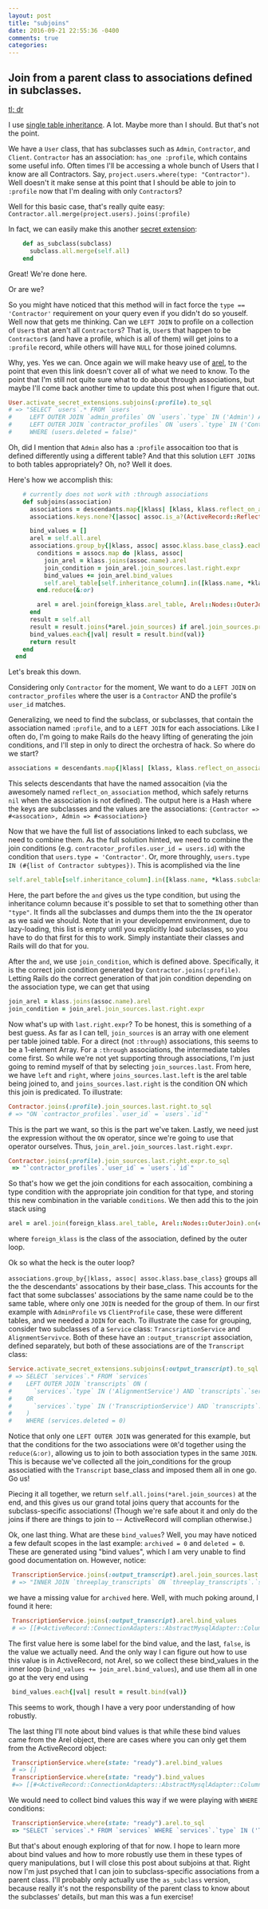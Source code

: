 ```yaml
---
layout: post
title: "subjoins"
date: 2016-09-21 22:55:36 -0400
comments: true
categories: 
---
```


## Join from a parent class to associations defined in subclasses.

<a href="#tl-dr-subjoins">tl; dr</a>

I use [single table inheritance](http://eewang.github.io/blog/2013/03/12/how-and-when-to-use-single-table-inheritance-in-rails/). A lot. Maybe more than I should. But that's not the point.

We have a `User` class, that has subclasses such as `Admin`, `Contractor`, and `Client`. `Contractor` has an association: `has_one :profile`, which contains some useful info. Often times I'll be accessing a whole bunch of Users that I know are all Contractors. Say, `project.users.where(type: "Contractor")`. Well doesn't it make sense at this point that I should be able to join to `:profile` now that I'm dealing with only `Contractor`s?

Well for this basic case, that's really quite easy: `Contractor.all.merge(project.users).joins(:profile)`

In fact, we can easily make this another [secret extension](blog/2016/06/03/secret/):

```ruby active_record_extension.rb
    def as_subclass(subclass)
      subclass.all.merge(self.all)
    end
```

Great! We're done here.

Or are we?

So you might have noticed that this method will in fact force the `type == 'Contractor'` requirement on your query even if you didn't do so youself. Well now that gets me thinking. Can we `LEFT JOIN` to profile on a collection of `User`s that aren't all `Contractor`s? That is, `User`s that happen to be `Contractor`s (and have a profile, which is all of them) will get joins to a `:profile` record, while others will have `NULL` for those joined columns.

Why, yes. Yes we can. Once again we will make heavy use of [arel](http://jpospisil.com/2014/06/16/the-definitive-guide-to-arel-the-sql-manager-for-ruby.html), to the point that even this link doesn't cover all of what we need to know. To the point that I'm still not quite sure what to do about through associations, but maybe I'll come back another time to update this post when I figure that out.

<a name="tl-dr-subjoins"></a>

```ruby
User.activate_secret_extensions.subjoins(:profile).to_sql
# => "SELECT `users`.* FROM `users` 
#     LEFT OUTER JOIN `admin_profiles` ON `users`.`type` IN ('Admin') AND `admin_profiles`.`user_id` = `users`.`id` 
#     LEFT OUTER JOIN `contractor_profiles` ON `users`.`type` IN ('Contractor') AND `contractor_profiles`.`user_id` = `users`.`id`
#     WHERE (users.deleted = false)"
```

Oh, did I mention that `Admin` also has a `:profile` assocaition too that is defined differently using a different table? And that this solution `LEFT JOIN`s to both tables appropriately? Oh, no? Well it does.

Here's how we accomplish this:

```ruby active_record_extension.rb
    # currently does not work with :through associations
    def subjoins(association)
      associations = descendants.map{|klass| [klass, klass.reflect_on_association(association)]}.to_h.select{|klass, assoc| assoc.present?}
      associations.keys.none?{|assoc| assoc.is_a?(ActiveRecord::Reflection::ThroughReflection)} or raise NotImplementedError, "NIY for through associations"

      bind_values = []
      arel = self.all.arel
      associations.group_by{|klass, assoc| assoc.klass.base_class}.each do |foreign_klass, assocs|
        conditions = assocs.map do |klass, assoc|
          join_arel = klass.joins(assoc.name).arel
          join_condition = join_arel.join_sources.last.right.expr
          bind_values += join_arel.bind_values
          self.arel_table[self.inheritance_column].in([klass.name, *klass.subclasses.map(&:name)]).and(join_condition)
        end.reduce(&:or)

        arel = arel.join(foreign_klass.arel_table, Arel::Nodes::OuterJoin).on(conditions)
      end
      result = self.all
      result = result.joins(*arel.join_sources) if arel.join_sources.present?
      bind_values.each{|val| result = result.bind(val)}
      return result
    end
  end
```

Let's break this down.

Considering only `Contractor` for the moment, We want to do a `LEFT JOIN` on `contractor_profiles` where the user is a `Contractor` AND the profile's `user_id` matches.

Generalizing, we need to find the subclass, or subclasses, that contain the association named `:profile`, and to a `LEFT JOIN` for each associations. Like I often do, I'm going to make Rails do the heavy lifting of generating the join conditions, and I'll step in only to direct the orchestra of hack. So where do we start?

```ruby
associations = descendants.map{|klass| [klass, klass.reflect_on_association(association)]}.to_h.select{|klass, assoc| assoc.present?}
```

This selects descendants that have the named assocaition (via the awesomely named `reflect_on_association` method, which safely returns `nil` when the association is not defined). The output here is a Hash where the keys are subclasses and the values are the associations: `{Contractor => #<assocation>, Admin => #<association>}`

Now that we have the full list of associations linked to each subclass, we need to combine them. As the full solution hinted, we need to combine the join conditions (e.g. `contracotor_profiles.user_id = users.id`) with the condition that `users.type = 'Contractor'`. Or, more throughly, `users.type IN (#{list of Contractor subtypes})`. This is acomplished via the line

```ruby
self.arel_table[self.inheritance_column].in([klass.name, *klass.subclasses.map(&:name)]).and(join_condition)`
```

Here, the part before the `and` gives us the type condition, but using the inheritance column because it's possible to set that to something other than `"type"`. It finds all the subclasses and dumps them into the the `IN` operator as we said we should. Note that in your developemnt environment, due to lazy-loading, this list is empty until you explicitly load subclasses, so you have to do that first for this to work. Simply instantiate their classes and Rails will do that for you.

After the `and`, we use `join_condition`, which is defined above. Specifically, it is the correct join condition generated by `Contractor.joins(:profile)`. Letting Rails do the correct generation of that join condition depending on the association type, we can get that using

```ruby
join_arel = klass.joins(assoc.name).arel
join_condition = join_arel.join_sources.last.right.expr
```

Now what's up with `last.right.expr`? To be honest, this is something of a best guess. As far as I can tell, `join_sources` is an array with one element per table joined table. For a direct (not `:through`) associations, this seems to be a 1-element Array. For a `:through` associations, the intermediate tables come first. So while we're not yet supporting through associations, I'm just going to remind myself of that by selecting `join_sources.last`. From here, we have `left` and `right`, where  `joins_sources.last.left` is the arel table being joined to, and `joins_sources.last.right` is the condition ON which this join is predicated. To illustrate:

```ruby
Contractor.joins(:profile).join_sources.last.right.to_sql
# => "ON `contractor_profiles`.`user_id` = `users`.`id`"
```

This is the part we want, so this is the part we've taken. Lastly, we need just the expression without the `ON` operator, since we're going to use that operator ourselves. Thus, `join_arel.join_sources.last.right.expr`.

```ruby
Contractor.joins(:profile).join_sources.last.right.expr.to_sql
 => "`contractor_profiles`.`user_id` = `users`.`id`"
```

So that's how we get the join conditions for each assocaition, combining a type condition with the appropriate join condition for that type, and storing this new combination in the variable `conditions`. We then add this to the join stack using 

```ruby
arel = arel.join(foreign_klass.arel_table, Arel::Nodes::OuterJoin).on(conditions)
```

where `foreign_klass` is the class of the association, defined by the outer loop.

Ok so what the heck is the outer loop?

`associations.group_by{|klass, assoc| assoc.klass.base_class}` groups all the the descendants' assocations by their base_class. This accounts for the fact that some subclasses' associations by the same name could be to the same table, where only one `JOIN` is needed for the group of them. In our first example with `AdminProfile` vs `ClientProfile` case, these were different tables, and we needed a `JOIN` for each. To illustrate the case for grouping, consider two subclasses of a `Service` class: `TrancsriptionService` and `AlignmentServivce`. Both of these have an `:output_transcript` association, defined separately, but both of these associations are of the `Transcript` class:

```ruby
Service.activate_secret_extensions.subjoins(:output_transcript).to_sql
# => SELECT `services`.* FROM `services`
#    LEFT OUTER JOIN `transcripts` ON (
#      `services`.`type` IN ('AlignmentService') AND `transcripts`.`service_id` = `services`.`id` AND `transcripts`.`type` IN ('AlignedTranscript') AND `transcripts`.`archived` = 0 
#    OR
#      `services`.`type` IN ('TranscriptionService') AND `transcripts`.`service_id` = `services`.`id` AND `transcripts`.`type` IN ('TranscribedTranscript') AND `transcripts`.`archived` = 0
#    )
#    WHERE (services.deleted = 0)
```

Notice that only one `LEFT OUTER JOIN` was generated for this example, but that the conditions for the two associations were `OR`'d together using the `reduce(&:or)`, allowing us to join to both association types in the same `JOIN`. This is because we've collected all the join_conditions for the group associatied with the `Transcript` base_class and imposed them all in one go. Go us!

Piecing it all together, we return `self.all.joins(*arel.join_sources)` at the end, and this gives us our grand total joins query that accounts for the subclass-specific associations! (Though we're safe about it and only do the joins if there are things to join to -- ActiveRecord will complian otherwise.)

Ok, one last thing. What are these `bind_values`? Well, you may have noticed a few default scopes in the last example: `archived = 0` and `deleted = 0`. These are generated using "bind values", which I am very unable to find good documentation on. However, notice:

```ruby
 TranscriptionService.joins(:output_transcript).arel.join_sources.last.to_sql
 # => "INNER JOIN `threeplay_transcripts` ON `threeplay_transcripts`.`service_id` = `services`.`id` AND `threeplay_transcripts`.`type` IN ('TranscribedTranscript') AND `threeplay_transcripts`.`archived` = ?"
```

we have a missing value for `archived` here. Well, with much poking around, I found it here:

```ruby
 TranscriptionService.joins(:output_transcript).arel.bind_values
 # => [[#<ActiveRecord::ConnectionAdapters::AbstractMysqlAdapter::Column:0x007fb89daaca50 @strict=true, @collation=nil, @extra="", @name="archived", @cast_type=#<ActiveRecord::Type::Boolean:0x007fb8a7a89320 @precision=nil, @scale=nil, @limit=1>, @sql_type="tinyint(1)", @null=true, @default="0", @default_function=nil>, false]]
```

The first value here is some label for the bind value, and the last, `false`, is the value we actually need. And the only way I can figure out how to use this value is in ActiveRecord, not Arel, so we collect these bind_values in the inner loop (`bind_values += join_arel.bind_values`), and use them all in one go at the very end using

```ruby
 bind_values.each{|val| result = result.bind(val)}
```

This seems to work, though I have a very poor understanding of how robustly.

The last thing I'll note about bind values is that while these bind values came from the Arel object, there are cases where you can only get them from the ActiveRecord object:

```ruby
 TranscriptionService.where(state: "ready").arel.bind_values
 # => []
 TranscriptionService.where(state: "ready").bind_values
 #=> [[#<ActiveRecord::ConnectionAdapters::AbstractMysqlAdapter::Column:0x007fb89c7c8510 @strict=true, @collation="utf8_general_ci", @extra="", @name="state", @cast_type=#<ActiveRecord::ConnectionAdapters::AbstractMysqlAdapter::MysqlString:0x007fb8a01cada8 @precision=nil, @scale=nil, @limit=255>, @sql_type="varchar(255)", @null=true, @default=nil, @default_function=nil>, "ready"]
```

We would need to collect bind values this way if we were playing with `WHERE` conditions:

```ruby
 TranscriptionService.where(state: "ready").arel.to_sql
 => "SELECT `services`.* FROM `services` WHERE `services`.`type` IN ('TranscriptionService') AND (services.deleted = 0) AND `services`.`state` = ?"
```

But that's about enough exploring of that for now. I hope to learn more about bind values and how to more robustly use them in these types of query manipulations, but I will close this post about subjoins at that. Right now I'm just psyched that I can join to subclass-specific associations from a parent class. I'll probably only actually use the `as_subclass` version, because really it's not the responsbility of the parent class to know about the subclasses' details, but man this was a fun exercise!